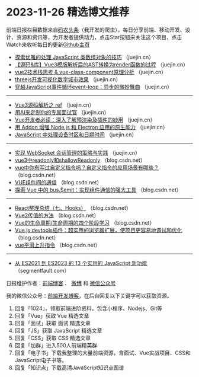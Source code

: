 # 2023-11-26 精选博文推荐

前端日报栏目数据来自[码农头条](http://toutiao.qdkfweb.cn/)（我开发的爬虫），每日分享前端、移动开发、设计、资源和资讯等，为开发者提供动力，点击Star按钮来关注这个项目，点击Watch来收听每日的更新[Github主页](https://github.com/kujian/frontendDaily)
* [探索优雅的处理 JavaScript 类数组对象的技巧](https://juejin.cn/post/7304537109850325043) （juejin.cn）
* [【源码&amp;库】Vue3模版解析后的AST转换为render函数的过程](https://juejin.cn/post/7304540675667984395) （juejin.cn）
* [vue2技术栈思考 &amp; vue-class-component原理分析](https://juejin.cn/post/7304551591527923749) （juejin.cn）
* [threejs开发可视化数字城市效果](https://juejin.cn/post/7304272076650283042) （juejin.cn）
* [穿越JavaScript事件循环event-loop：异步的微妙舞曲](https://juejin.cn/post/7304272076650561570) （juejin.cn）

***
* [Vue3源码解析之 ref](https://juejin.cn/post/7303816445041688639) （juejin.cn）
* [用AI来定制你的专属面试官](https://juejin.cn/post/7304270299981496374) （juejin.cn）
* [Vue开发者必读：深入了解预渲染及插件的妙用](https://juejin.cn/post/7303833186067431459) （juejin.cn）
* [用 Addon 增强 Node.js 和 Electron 应用的原生能力](https://juejin.cn/post/7304538094735753228) （juejin.cn）
* [JavaScript 中处理设备时区和日期时间](https://juejin.cn/post/7304538580945207311) （juejin.cn）

***
* [实现 WebSocket 会话管理的策略与实践](https://juejin.cn/post/7304562756429873190) （juejin.cn）
* [vue3中readonly和shallowReadonly](https://blog.csdn.net/ForForever9/article/details/134618737) （blog.csdn.net）
* [vue中你有写过自定义指令吗？自定义指令的应用场景有哪些？](https://blog.csdn.net/2302_76329106/article/details/134603955) （blog.csdn.net）
* [VUE组件间的通信](https://blog.csdn.net/cxy_wjq/article/details/134593979) （blog.csdn.net）
* [探索 Vue 中的 bus.$emit：实现组件通信的强大工具](https://blog.csdn.net/weixin_42554191/article/details/134616128) （blog.csdn.net）

***
* [React整理总结（七、Hooks）](https://blog.csdn.net/xaishujin/article/details/134586981) （blog.csdn.net）
* [Vue2传值的方法](https://blog.csdn.net/weixin_69136066/article/details/134618230) （blog.csdn.net）
* [Vue的生命周期/生命周期的四个阶段学习](https://blog.csdn.net/lkl111112111/article/details/134612688) （blog.csdn.net）
* [Vue.js devtools插件：超实用的浏览器扩展，使项目更容易地调试和优化](https://blog.csdn.net/llssdshiyi/article/details/134610254) （blog.csdn.net）
* [vue平滑上升指令](https://blog.csdn.net/zxl980226/article/details/134616510) （blog.csdn.net）

***
* [从 ES2021 到 ES2023 的 13 个实用的 JavaScript 新功能](https://segmentfault.com/a/1190000044389169) （segmentfault.com）

日报维护作者：[前端博客](https://qdkfweb.cn/) 、 [微博](http://weibo.com/kujian) 和 [微信公众号](https://open.weixin.qq.com/qr/code?username=caibaojian_com)

我的微信公众号：[前端开发博客](https://open.weixin.qq.com/qr/code?username=caibaojian_com)，在后台回复以下关键字可以获取资源。

1. 回复「1024」，领取前端进阶资料，包含小程序、Nodejs、Git等
2. 回复「Vue」获取 Vue 精选文章
3. 回复「面试」获取 面试 精选文章
4. 回复「JS」获取 JavaScript 精选文章
5. 回复「CSS」获取 CSS 精选文章
6. 回复「加群」进入500人前端精英群
7. 回复「电子书」下载我整理的大量前端资源，含面试、Vue实战项目、CSS和JavaScript电子书等。
8. 回复「知识点」下载高清JavaScript知识点图谱